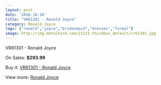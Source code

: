 ```yaml
---
layout: post
date: '2016-10-18'
title: "VR61301 - Ronald Joyce"
category: Ronald Joyce
tags: ["ronald","joyce","bridesmaid","dresses","formal"]
image: http://img.metalkind.com/21231-thickbox_default/vr61301.jpg
---
```

VR61301 - Ronald Joyce

On Sales: **$293.99**
<a href="https://www.metalkind.com/en/ronald-joyce/9319-vr61301.html"><amp-img layout="responsive" width="600" height="600" src="//img.metalkind.com/21231-thickbox_default/vr61301.jpg" alt="VR61301 - Ronald Joyce 0" /></a>
<a href="https://www.metalkind.com/en/ronald-joyce/9319-vr61301.html"><amp-img layout="responsive" width="600" height="600" src="//img.metalkind.com/21232-thickbox_default/vr61301.jpg" alt="VR61301 - Ronald Joyce 1" /></a>
<a href="https://www.metalkind.com/en/ronald-joyce/9319-vr61301.html"><amp-img layout="responsive" width="600" height="600" src="//img.metalkind.com/21233-thickbox_default/vr61301.jpg" alt="VR61301 - Ronald Joyce 2" /></a>

Buy it: [VR61301 - Ronald Joyce](https://www.metalkind.com/en/ronald-joyce/9319-vr61301.html "VR61301 - Ronald Joyce")

View more: [Ronald Joyce](https://www.metalkind.com/en/110-ronald-joyce "Ronald Joyce")